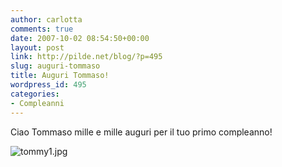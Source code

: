 ```yaml
---
author: carlotta
comments: true
date: 2007-10-02 08:54:50+00:00
layout: post
link: http://pilde.net/blog/?p=495
slug: auguri-tommaso
title: Auguri Tommaso!
wordpress_id: 495
categories:
- Compleanni
---
```


Ciao Tommaso mille e mille auguri per il tuo primo compleanno!

![tommy1.jpg](http://pilde.net/blog/wp-content/uploads/2007/10/tommy1.jpg)



